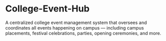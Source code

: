 # College-Event-Hub
A centralized college event management system that oversees and coordinates all events happening on campus — including campus placements, festival celebrations, parties, opening ceremonies, and more.
